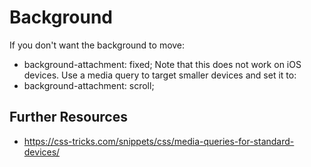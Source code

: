 # Background

If you don't want the background to move:
  - background-attachment: fixed;
Note that this does not work on iOS devices. Use a media query to target smaller devices and set it to:
  - background-attachment: scroll;

 ## Further Resources

 - https://css-tricks.com/snippets/css/media-queries-for-standard-devices/